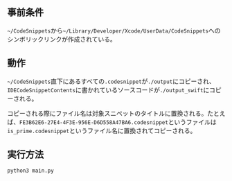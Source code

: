 ## 事前条件
`~/CodeSnippets`から`~/Library/Developer/Xcode/UserData/CodeSnippets`へのシンボリックリンクが作成されている。

## 動作
`~/CodeSnippets`直下にあるすべての`.codesnippet`が`./output`にコピーされ、`IDECodeSnippetContents`に書かれているソースコードが`./output_swift`にコピーされる。

コピーされる際にファイル名は対象スニペットのタイトルに置換される。たとえば、`FE3B62E6-27E4-4F3E-956E-D6D558A47BA6.codesnippet`というファイルは`is_prime.codesnippet`というファイル名に置換されてコピーされる。

## 実行方法
```
python3 main.py
```
